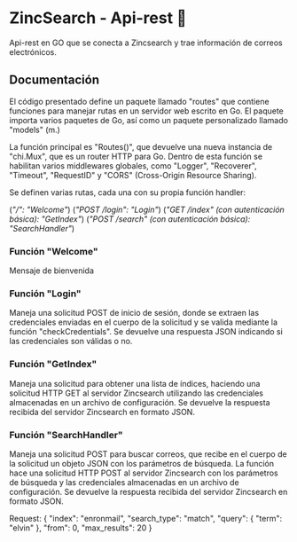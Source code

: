 # ZincSearch - Api-rest :postbox:

Api-rest en GO que se conecta a Zincsearch y trae información de correos electrónicos.

## Documentación

El código presentado define un paquete llamado "routes" que contiene funciones para manejar rutas en un servidor web escrito en Go. El paquete importa varios paquetes de Go, así como un paquete personalizado llamado "models" (m.)

La función principal es "Routes()", que devuelve una nueva instancia de "chi.Mux", que es un router HTTP para Go. Dentro de esta función se habilitan varios middlewares globales, como "Logger", "Recoverer", "Timeout", "RequestID" y "CORS" (Cross-Origin Resource Sharing).

Se definen varias rutas, cada una con su propia función handler:

(_"/": "Welcome"_)
(_"POST /login": "Login"_)
(_"GET /index" (con autenticación básica): "GetIndex"_)
(_"POST /search" (con autenticación básica): "SearchHandler"_)

### Función "Welcome"

Mensaje de bienvenida

### Función "Login"

Maneja una solicitud POST de inicio de sesión, donde se extraen las credenciales enviadas en el cuerpo de la solicitud y se valida mediante la función "checkCredentials". Se devuelve una respuesta JSON indicando si las credenciales son válidas o no.

### Función "GetIndex"

Maneja una solicitud para obtener una lista de índices, haciendo una solicitud HTTP GET al servidor Zincsearch utilizando las credenciales almacenadas en un archivo de configuración. Se devuelve la respuesta recibida del servidor Zincsearch en formato JSON.

### Función "SearchHandler"

Maneja una solicitud POST para buscar correos, que recibe en el cuerpo de la solicitud un objeto JSON con los parámetros de búsqueda. La función hace una solicitud HTTP POST al servidor Zincsearch con los parámetros de búsqueda y las credenciales almacenadas en un archivo de configuración. Se devuelve la respuesta recibida del servidor Zincsearch en formato JSON.

Request:
{
    "index": "enronmail",
    "search_type": "match",
    "query": {
        "term": "elvin"
    },
    "from": 0,
    "max_results": 20
}
